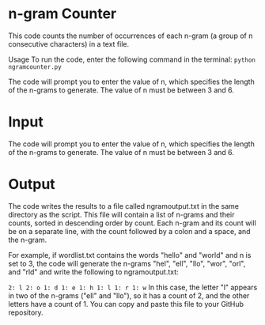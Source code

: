 # n-gram Counter
This code counts the number of occurrences of each n-gram (a group of n consecutive characters) in a text file.

Usage
To run the code, enter the following command in the terminal:
``python ngramcounter.py``

The code will prompt you to enter the value of n, which specifies the length of the n-grams to generate. The value of n must be between 3 and 6.


# Input
The code will prompt you to enter the value of n, which specifies the length of the n-grams to generate. The value of n must be between 3 and 6.

# Output
The code writes the results to a file called ngramoutput.txt in the same directory as the script. This file will contain a list of n-grams and their counts, sorted in descending order by count. Each n-gram and its count will be on a separate line, with the count followed by a colon and a space, and the n-gram.

For example, if wordlist.txt contains the words "hello" and "world" and n is set to 3, the code will generate the n-grams "hel", "ell", "llo", "wor", "orl", and "rld" and write the following to ngramoutput.txt:

``2: l
2: o
1: d
1: e
1: h
1: l
1: r
1: w``
In this case, the letter "l" appears in two of the n-grams ("ell" and "llo"), so it has a count of 2, and the other letters have a count of 1. You can copy and paste this file to your GitHub repository.



